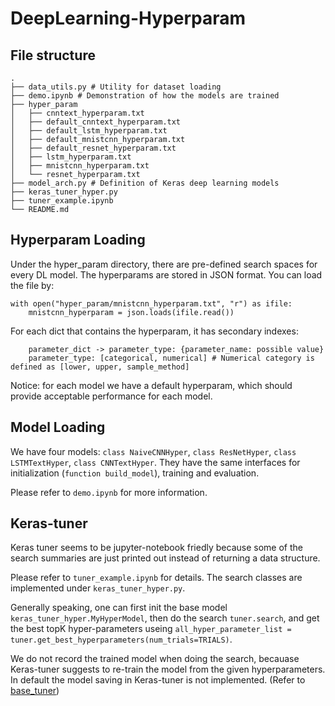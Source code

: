 # DeepLearning-Hyperparam

## File structure

```
.
├── data_utils.py # Utility for dataset loading
├── demo.ipynb # Demonstration of how the models are trained
├── hyper_param
│   ├── cnntext_hyperparam.txt
│   ├── default_cnntext_hyperparam.txt
│   ├── default_lstm_hyperparam.txt
│   ├── default_mnistcnn_hyperparam.txt
│   ├── default_resnet_hyperparam.txt
│   ├── lstm_hyperparam.txt
│   ├── mnistcnn_hyperparam.txt
│   └── resnet_hyperparam.txt
├── model_arch.py # Definition of Keras deep learning models
├── keras_tuner_hyper.py
├── tuner_example.ipynb
└── README.md
```

## Hyperparam Loading

Under the hyper_param directory, there are pre-defined search spaces for every DL model. The hyperparams are stored in JSON format. You can load the file by:
```
with open("hyper_param/mnistcnn_hyperparam.txt", "r") as ifile:
    mnistcnn_hyperparam = json.loads(ifile.read())
```

For each dict that contains the hyperparam, it has secondary indexes:
```
    parameter_dict -> parameter_type: {parameter_name: possible value}
    parameter_type: [categorical, numerical] # Numerical category is defined as [lower, upper, sample_method]
```

Notice: for each model we have a default hyperparam, which should provide acceptable performance for each model.

## Model Loading

We have four models: `class NaiveCNNHyper`, `class ResNetHyper`, `class LSTMTextHyper`, `class CNNTextHyper`. They have the same interfaces for initialization (`function build_model`), training and evaluation.

Please refer to `demo.ipynb` for more information.


## Keras-tuner

Keras tuner seems to be jupyter-notebook friedly because some of the search summaries are just printed out instead of returning a data structure. 

Please refer to `tuner_example.ipynb` for details. The search classes are implemented under `keras_tuner_hyper.py`.

Generally speaking, one can first init the base model `keras_tuner_hyper.MyHyperModel`, then do the search `tuner.search`, and get the best topK hyper-parameters useing `all_hyper_parameter_list = tuner.get_best_hyperparameters(num_trials=TRIALS)`.

We do not record the trained model when doing the search, becauase Keras-tuner suggests to re-train the model from the given hyperparameters. In default the model saving in Keras-tuner is not implemented. (Refer to [base_tuner](https://github.com/keras-team/keras-tuner/blob/f1a475eb51ce4692a249906ec1a54e368fc7ae2b/keras_tuner/engine/base_tuner.py#L207))
